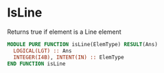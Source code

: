 # IsLine

Returns true if element is a Line element

```fortran
MODULE PURE FUNCTION isLine(ElemType) RESULT(Ans)
  LOGICAL(LGT) :: Ans
  INTEGER(I4B), INTENT(IN) :: ElemType
END FUNCTION isLine
```
